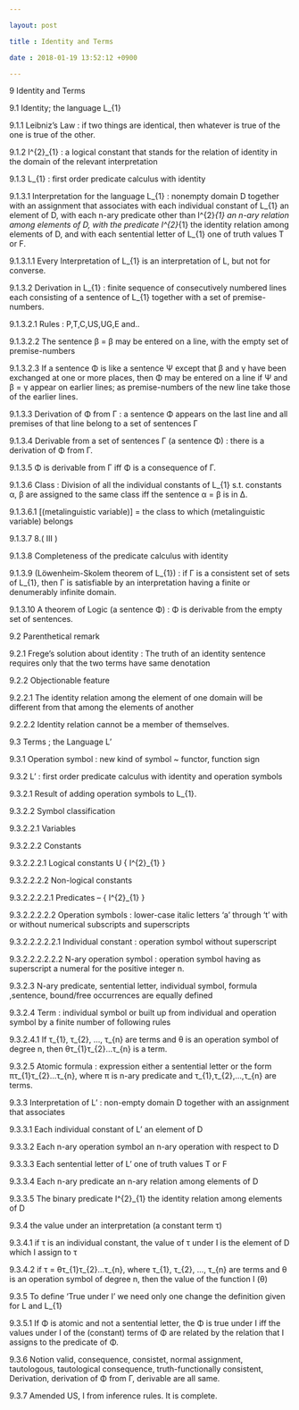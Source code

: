 ```yaml
---

layout: post

title : Identity and Terms

date : 2018-01-19 13:52:12 +0900

---
```


9	Identity and Terms

9.1	Identity; the language L_{1}

9.1.1	Leibniz’s Law : if two things are identical, then whatever is true of the one is true of the other.

9.1.2	I^{2}_{1} : a logical constant that stands for the relation of identity in the domain of the relevant interpretation

9.1.3	L_{1} : first order predicate calculus with identity

9.1.3.1	Interpretation for the language L_{1} : nonempty domain D together with an assignment that associates with each individual constant of L_{1} an element of D, with each n-ary predicate other than I^{2}_{1} an n-ary relation among elements of D, with the predicate I^{2}_{1} the identity relation among elements of D, and with each sentential letter of L_{1} one of truth values T or F.

9.1.3.1.1	Every Interpretation of L_{1} is an interpretation of L, but not for converse.

9.1.3.2	Derivation in L_{1} : finite sequence of consecutively numbered lines each consisting of a sentence of L_{1} together with a set of premise-numbers.

9.1.3.2.1	Rules : P,T,C,US,UG,E and..

9.1.3.2.2	The sentence β = β may be entered on a line, with the empty set of premise-numbers

9.1.3.2.3	If a sentence Φ is like a sentence Ψ except that β and γ have been exchanged at one or more places, then Φ may be entered on a line if Ψ and β = γ appear on earlier lines; as premise-numbers of the new line take those of the earlier lines.

9.1.3.3	Derivation of Φ from Γ : a sentence Φ appears on the last line and all premises of that line belong to a set of sentences Γ

9.1.3.4	Derivable from a set of sentences Γ (a sentence Φ) : there is a derivation of Φ from Γ.

9.1.3.5	Φ is derivable from Γ iff Φ is a consequence of Γ.

9.1.3.6	Class : Division of all the individual constants of L_{1} s.t. constants α, β are assigned to the same class iff the sentence α = β is in Δ.

9.1.3.6.1	[(metalinguistic variable)] = the class to which (metalinguistic variable) belongs

9.1.3.7	8.( III ) 

9.1.3.8	Completeness of the predicate calculus with identity

9.1.3.9	(Löwenheim-Skolem theorem of L_{1}) : if Γ is a consistent set of sets of L_{1}, then Γ is satisfiable by an interpretation having a finite or denumerably infinite domain.

9.1.3.10	 A theorem of Logic (a sentence Φ) : Φ is derivable from the empty set of sentences.

9.2	Parenthetical remark

9.2.1	Frege’s solution about identity : The truth of an identity sentence requires only that the two terms have same denotation

9.2.2	Objectionable feature

9.2.2.1	The identity relation among the element of one domain will be different from that among the elements of another

9.2.2.2	Identity relation cannot be a member of themselves.

9.3	Terms ; the Language L’

9.3.1	Operation symbol : new kind of symbol ~ functor, function sign

9.3.2	L’ : first order predicate calculus with identity and operation symbols

9.3.2.1	Result of adding operation symbols to L_{1}.

9.3.2.2	Symbol classification

9.3.2.2.1	Variables

9.3.2.2.2	Constants

9.3.2.2.2.1	Logical constants U { I^{2}_{1} }

9.3.2.2.2.2	Non-logical constants

9.3.2.2.2.2.1	Predicates – { I^{2}_{1} }

9.3.2.2.2.2.2	Operation symbols : lower-case italic letters ‘a’ through ‘t’ with or without numerical subscripts and superscripts

9.3.2.2.2.2.2.1	Individual constant : operation symbol without superscript

9.3.2.2.2.2.2.2	N-ary operation symbol : operation symbol having as superscript a numeral for the positive integer n.

9.3.2.3	N-ary predicate, sentential letter, individual symbol, formula ,sentence, bound/free occurrences are equally defined

9.3.2.4	Term : individual symbol or built up from individual and operation symbol by a finite number of following rules

9.3.2.4.1	If τ_{1}, τ_{2}, …, τ_{n} are terms and θ is an operation symbol of degree n, then θτ_{1}τ_{2}…τ_{n} is a term.

9.3.2.5	Atomic formula : expression either a sentential letter or the form πτ_{1}τ_{2}…τ_{n}, where π is n-ary predicate and τ_{1},τ_{2},…,τ_{n} are terms.

9.3.3	Interpretation of L’ : non-empty domain D together with an assignment that associates

9.3.3.1	Each individual constant of L’ an element of D

9.3.3.2	Each n-ary operation symbol an n-ary operation with respect to D

9.3.3.3	Each sentential letter of L’ one of truth values T or F

9.3.3.4	Each n-ary predicate an n-ary relation among elements of D

9.3.3.5	The binary predicate I^{2}_{1} the identity relation among elements of D

9.3.4	the value under an interpretation (a constant term τ) 

9.3.4.1	if τ is an individual constant, the value of τ under I is the element of D which I assign to τ

9.3.4.2	if τ = θτ_{1}τ_{2}…τ_{n}, where τ_{1}, τ_{2}, …, τ_{n} are terms and θ is an operation symbol of degree n, then the value of the function I (θ)

9.3.5	To define ‘True under I’ we need only one change the definition given for L and L_{1}

9.3.5.1	If Φ is atomic and not a sentential letter, the Φ is true under I iff the values under I of the (constant) terms of Φ are related by the relation that I assigns to the predicate of Φ.

9.3.6	Notion valid, consequence, consistet, normal assignment, tautologous, tautological consequence, truth-functionally consistent, Derivation, derivation of Φ from Γ, derivable are all same.

9.3.7	Amended US, I from inference rules. It is complete.

